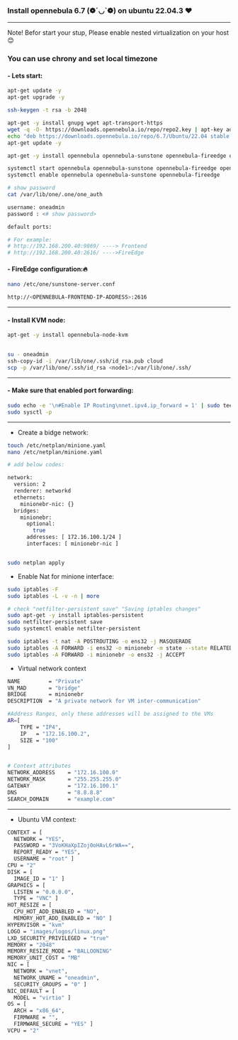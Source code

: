 ### Install opennebula 6.7 (❁´◡`❁)  on ubuntu 22.04.3 ❤

----
Note! Befor start your stup, Please enable nested virtualization on your host😊

### You can use chrony and set local timezone

#### - Lets start:

```bash
apt-get update -y
apt-get upgrade -y

ssh-keygen -t rsa -b 2048

apt-get -y install gnupg wget apt-transport-https
wget -q -O- https://downloads.opennebula.io/repo/repo2.key | apt-key add -
echo "deb https://downloads.opennebula.io/repo/6.7/Ubuntu/22.04 stable opennebula" > /etc/apt/sources.list.d/opennebula.list
apt-get update -y

apt-get -y install opennebula opennebula-sunstone opennebula-fireedge opennebula-gate opennebula-flow opennebula-provision

systemctl start opennebula opennebula-sunstone opennebula-fireedge opennebula-gate opennebula-flow
systemctl enable opennebula opennebula-sunstone opennebula-fireedge 

# show password
cat /var/lib/one/.one/one_auth

username: oneadmin
password : <# show password>

default ports: 

# For example:
# http://192.168.200.40:9869/ ----> Frontend
# http://192.168.200.40:2616/ ---->FireEdge


```

#### - FireEdge configuration:🔥 

```bash
nano /etc/one/sunstone-server.conf

http://<OPENNEBULA-FRONTEND-IP-ADDRESS>:2616
```

----
#### - Install KVM node:

```bash
apt-get -y install opennebula-node-kvm
	

su - oneadmin
ssh-copy-id -i /var/lib/one/.ssh/id_rsa.pub cloud
scp -p /var/lib/one/.ssh/id_rsa <node1>:/var/lib/one/.ssh/

```
----

#### - Make sure that enabled port forwarding:

```bash
sudo echo -e '\n#Enable IP Routing\nnet.ipv4.ip_forward = 1' | sudo tee -a /etc/sysctl.conf
sudo sysctl -p
```

----

- Create a bidge network:

```bash
touch /etc/netplan/minione.yaml
nano /etc/netplan/minione.yaml

# add below codes:

network:
  version: 2
  renderer: networkd
  ethernets:
    minionebr-nic: {}
  bridges:
    minionebr:
      optional:
        true
      addresses: [ 172.16.100.1/24 ]
      interfaces: [ minionebr-nic ]


sudo netplan apply
```

- Enable Nat for minione interface:

```bash
sudo iptables -F
sudo iptables -L -v -n | more

# check "netfilter-persistent save" "Saving iptables changes"
sudo apt-get -y install iptables-persistent
sudo netfilter-persistent save
sudo systemctl enable netfilter-persistent

sudo iptables -t nat -A POSTROUTING -o ens32 -j MASQUERADE
sudo iptables -A FORWARD -i ens32 -o minionebr -m state --state RELATED,ESTABLISHED -j ACCEPT
sudo iptables -A FORWARD -i minionebr -o ens32 -j ACCEPT

```


- Virtual network context

```bash
NAME         = "Private"
VN_MAD       = "bridge"
BRIDGE       = minionebr
DESCRIPTION  = "A private network for VM inter-communication"

#Address Ranges, only these addresses will be assigned to the VMs
AR=[
    TYPE = "IP4",
    IP   = "172.16.100.2",
    SIZE = "100"
]


# Context attributes
NETWORK_ADDRESS    = "172.16.100.0"
NETWORK_MASK       = "255.255.255.0"
GATEWAY            = "172.16.100.1"
DNS                = "8.8.8.8"
SEARCH_DOMAIN      = "example.com"
```

----

- Ubuntu VM context:

```bash
CONTEXT = [
  NETWORK = "YES",
  PASSWORD = "3VoKHaXpIZoj0oHAvL6rWA==",
  REPORT_READY = "YES",
  USERNAME = "root" ]
CPU = "2"
DISK = [
  IMAGE_ID = "1" ]
GRAPHICS = [
  LISTEN = "0.0.0.0",
  TYPE = "VNC" ]
HOT_RESIZE = [
  CPU_HOT_ADD_ENABLED = "NO",
  MEMORY_HOT_ADD_ENABLED = "NO" ]
HYPERVISOR = "kvm"
LOGO = "images/logos/linux.png"
LXD_SECURITY_PRIVILEGED = "true"
MEMORY = "2048"
MEMORY_RESIZE_MODE = "BALLOONING"
MEMORY_UNIT_COST = "MB"
NIC = [
  NETWORK = "vnet",
  NETWORK_UNAME = "oneadmin",
  SECURITY_GROUPS = "0" ]
NIC_DEFAULT = [
  MODEL = "virtio" ]
OS = [
  ARCH = "x86_64",
  FIRMWARE = "",
  FIRMWARE_SECURE = "YES" ]
VCPU = "2"
```


